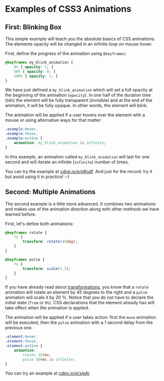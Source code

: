 Examples of CSS3 Animations
===========================

First: Blinking Box
-------------------

This simple example will teach you the absolute basics of CSS animations. The
elements opacity will be changed in an infinite loop on mouse hover.

First, define the progress of the animation using `@keyframes`:

```css
@keyframes my_blink_animation {
    0% { opacity: 1; }
    50% { opacity: 0; }
    100% { opacity: 1; }
}
```

We have just defined a `my_blink_animation` which will set a full opacity at the
beginning of the animation (`opacity`). In one half of the duration time (`50%`)
the element will be fully transparent (invisible) and at the end of the
animation, it will be fully opaque. In other words, the element will blink.

The animation will be applied if a user hovers over the element with a mouse or
using alternative ways for that matter:

```css
.example:hover,
.example:focus,
.example:active {
    animation: my_blink_animation 1s infinite;
}
```

In this example, an animation called `my_blink_animation` will last for one
second and will iterate an infinite (`infinite`) number of times.

You can try the example at
[cdnp.io/e/pKodf](<http://codepen.io/machal/pen/pKodf>). And just for the
record: try it but avoid using it in practice! :-)

Second: Multiple Animations
---------------------------

The second example is a little more advanced. It combines two animations and
makes use of the animation direction along with other methods we have learned
before.

First, let's define both animations:

```css
@keyframes rotate {
    to {
        transform: rotate(45deg);
    }
}   

@keyframes pulse {
    to {
        transform: scale(1.2);  
    }       
}
```

If you have already read about [transformations](<css3-transforms.md>), you know
that a `rotate` animation will rotate an element by 45 degrees to the right and
a `pulse` animation will scale it by 20 %. Notice that you do not have to
declare the initial state (`from` or `0%`). CSS declarations that the element
already has will take effect when the animation is applied.

The animation will be applied if a user takes action: first the `move` animation
will be executed, then the `pulse` animation with a 1 second delay from the
previous one.

```css
.element:hover,
.element:focus,
.element:active {
    animation: 
        rotate 250ms, 
        pulse 500ms 1s infinite;
}
```

You can try an example at
[cdpn.io/e/xipAj](<http://codepen.io/machal/pen/xipAj>).
